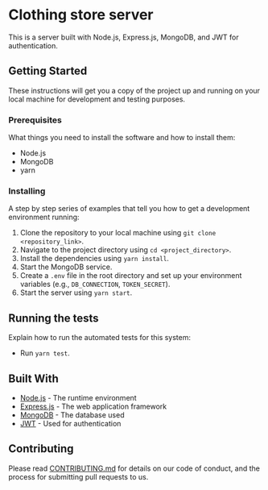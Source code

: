 # Clothing store server

This is a server built with Node.js, Express.js, MongoDB, and JWT for authentication.

## Getting Started

These instructions will get you a copy of the project up and running on your local machine for development and testing purposes.

### Prerequisites

What things you need to install the software and how to install them:

- Node.js
- MongoDB
- yarn

### Installing

A step by step series of examples that tell you how to get a development environment running:

1. Clone the repository to your local machine using `git clone <repository_link>`.
2. Navigate to the project directory using `cd <project_directory>`.
3. Install the dependencies using `yarn install`.
4. Start the MongoDB service.
5. Create a `.env` file in the root directory and set up your environment variables (e.g., `DB_CONNECTION`, `TOKEN_SECRET`).
6. Start the server using `yarn start`.

## Running the tests

Explain how to run the automated tests for this system:

- Run `yarn test`.

## Built With

- [Node.js](https://nodejs.org/) - The runtime environment
- [Express.js](https://expressjs.com/) - The web application framework
- [MongoDB](https://www.mongodb.com/) - The database used
- [JWT](https://jwt.io/) - Used for authentication

## Contributing

Please read [CONTRIBUTING.md](https://gist.github.com/PurpleBooth/b24679402957c63ec426) for details on our code of conduct, and the process for submitting pull requests to us.
